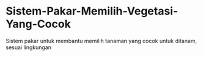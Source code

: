 # Sistem-Pakar-Memilih-Vegetasi-Yang-Cocok
Sistem pakar untuk membantu memilih tanaman yang cocok untuk ditanam, sesuai lingkungan
